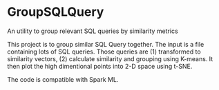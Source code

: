 # GroupSQLQuery
An utility to group relevant SQL queries by similarity metrics

This project is to group similar SQL Query together. 
The input is a file containing lots of SQL queries. Those queries are (1) transformed to similarity vectors, (2) calculate similarity and grouping using K-means. 
It then plot the high dimentional points into 2-D space using t-SNE. 

The code is compatible with Spark ML. 
